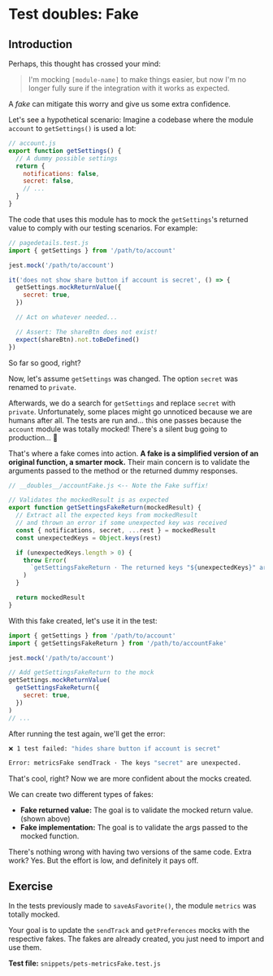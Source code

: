 # Test doubles: Fake

## Introduction

Perhaps, this thought has crossed your mind:

> I'm mocking `[module-name]` to make things easier, but now I'm no longer fully sure if the integration with it works as expected.

A _fake_ can mitigate this worry and give us some extra confidence.

Let's see a hypothetical scenario: Imagine a codebase where the module `account` to `getSettings()` is used a lot:

```js
// account.js
export function getSettings() {
  // A dummy possible settings
  return {
    notifications: false,
    secret: false,
    // ...
  }
}
```

The code that uses this module has to mock the `getSettings`'s returned value to comply with our testing scenarios. For example:

```js
// pagedetails.test.js
import { getSettings } from '/path/to/account'

jest.mock('/path/to/account')

it('does not show share button if account is secret', () => {
  getSettings.mockReturnValue({
    secret: true,
  })

  // Act on whatever needed...

  // Assert: The shareBtn does not exist!
  expect(shareBtn).not.toBeDefined()
})
```

So far so good, right?

Now, let's assume `getSettings` was changed. The option `secret` was renamed to `private`.

Afterwards, we do a search for `getSettings` and replace `secret` with `private`. Unfortunately, some places might go unnoticed because we are humans after all. The tests are run and... this one passes because the `account` module was totally mocked! There's a silent bug going to production... 🐛

That's where a fake comes into action. **A fake is a simplified version of an original function, a smarter mock.** Their main concern is to validate the arguments passed to the method or the returned dummy responses.

```js
// __doubles__/accountFake.js <-- Note the Fake suffix!

// Validates the mockedResult is as expected
export function getSettingsFakeReturn(mockedResult) {
  // Extract all the expected keys from mockedResult
  // and thrown an error if some unexpected key was received
  const { notifications, secret, ...rest } = mockedResult
  const unexpectedKeys = Object.keys(rest)

  if (unexpectedKeys.length > 0) {
    throw Error(
      `getSettingsFakeReturn · The returned keys "${unexpectedKeys}" are unexpected.`
    )
  }

  return mockedResult
}
```

With this fake created, let's use it in the test:

```js
import { getSettings } from '/path/to/account'
import { getSettingsFakeReturn } from '/path/to/accountFake'

jest.mock('/path/to/account')

// Add getSettingsFakeReturn to the mock
getSettings.mockReturnValue(
  getSettingsFakeReturn({
    secret: true,
  })
)
// ...
```

After running the test again, we'll get the error:

```bash
❌ 1 test failed: "hides share button if account is secret"

Error: metricsFake sendTrack · The keys "secret" are unexpected.
```

That's cool, right? Now we are more confident about the mocks created.

We can create two different types of fakes:

- **Fake returned value:** The goal is to validate the mocked return value. (shown above)
- **Fake implementation:** The goal is to validate the args passed to the mocked function.

There's nothing wrong with having two versions of the same code. Extra work? Yes. But the effort is low, and definitely it pays off.

## Exercise

In the tests previously made to `saveAsFavorite()`,
the module `metrics` was totally mocked.

Your goal is to update the `sendTrack` and `getPreferences` mocks with the respective fakes. The fakes are already created, you just need to import and use them.

**Test file:** `snippets/pets-metricsFake.test.js`
